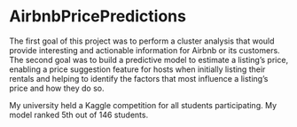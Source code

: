 # AirbnbPricePredictions

The first goal of this project was to perform a cluster analysis that would provide interesting and actionable information for Airbnb or its customers. The second goal was to build a predictive model to estimate a listing’s price, enabling a price suggestion feature for hosts when initially listing their rentals and helping to identify the factors that most influence a listing’s price and how they do so.

My university held a Kaggle competition for all students participating. My model ranked 5th out of 146 students. 
